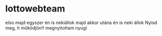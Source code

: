 # lottowebteam
elso
majd egyszer én is nekiállok
majd akkor utána én is neki állok
Nyisd meg, h működjön!!
megnyitottam nyugi